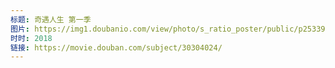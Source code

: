 ```yaml
---
标题: 奇遇人生 第一季
图片: https://img1.doubanio.com/view/photo/s_ratio_poster/public/p2533929218.jpg
时时: 2018
链接: https://movie.douban.com/subject/30304024/
---
```

